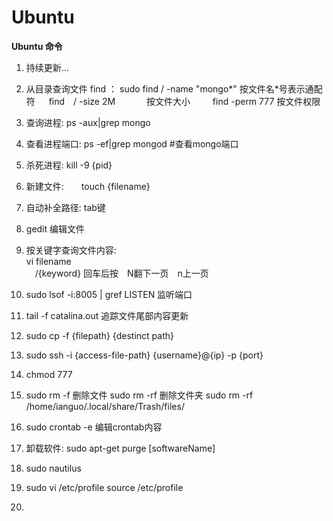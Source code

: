 # Ubuntu

**Ubuntu 命令** 

 1. 持续更新...

 2. 从目录查询文件 find ：
     	sudo find / -name "mongo*"  	按文件名*号表示通配符
　	find　/ -size 2M   　　　	按文件大小
　　	find   -perm 777						按文件权限
 3. 查询进程:   ps -aux|grep mongo
 4. 查看进程端口: ps -ef|grep mongod    #查看mongo端口
 5. 杀死进程:  kill -9 {pid}
 6. 新建文件:　　touch {filename}
 7. 自动补全路径:  tab键
 8. gedit 编辑文件
 9. 按关键字查询文件内容:    
    vi  filename   
　/{keyword}  回车后按　N翻下一页　n上一页

 10. sudo lsof -i:8005 | gref LISTEN   监听端口
 11. tail -f catalina.out 追踪文件尾部内容更新
 12. sudo cp -f {filepath} {destinct path}
 13. sudo ssh -i {access-file-path} {username}@{ip} -p {port}
 14. chmod 777
 15. sudo rm -f  删除文件 
sudo rm -rf  删除文件夹  sudo rm -rf /home/ianguo/.local/share/Trash/files/
 16. sudo crontab -e 编辑crontab内容
 17.  卸载软件: sudo apt-get purge [softwareName]  
 18. sudo nautilus
 19. sudo vi /etc/profile   source /etc/profile
 20. 



 
